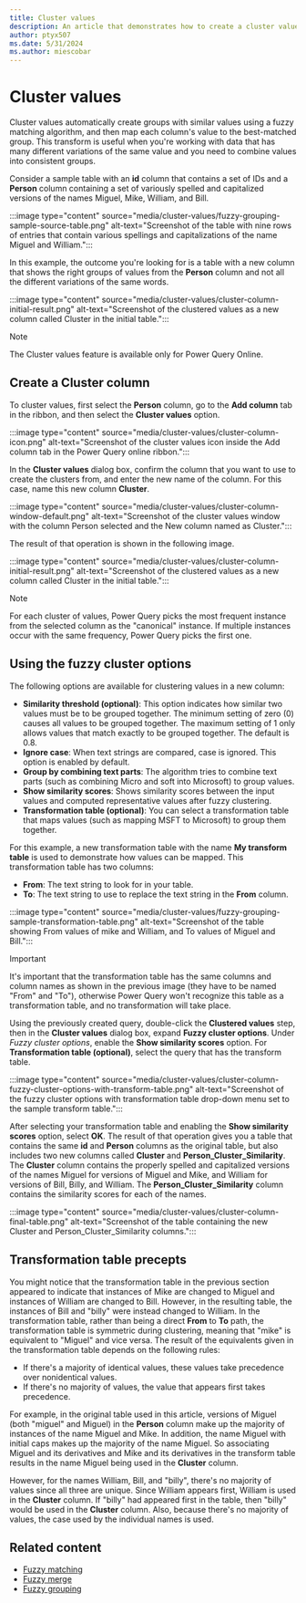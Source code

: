 ```yaml
---
title: Cluster values
description: An article that demonstrates how to create a cluster values column in Power Query
author: ptyx507
ms.date: 5/31/2024
ms.author: miescobar
---
```


# Cluster values

Cluster values automatically create groups with similar values using a fuzzy matching algorithm, and then map each column's value to the best-matched group. This transform is useful when you're working with data that has many different variations of the same value and you need to combine values into consistent groups.

Consider a sample table with an **id** column that contains a set of IDs and a **Person** column containing a set of variously spelled and capitalized versions of the names Miguel, Mike, William, and Bill.

:::image type="content" source="media/cluster-values/fuzzy-grouping-sample-source-table.png" alt-text="Screenshot of the table with nine rows of entries that contain various spellings and capitalizations of the name Miguel and William.":::

In this example, the outcome you're looking for is a table with a new column that shows the right groups of values from the **Person** column and not all the different variations of the same words.

:::image type="content" source="media/cluster-values/cluster-column-initial-result.png" alt-text="Screenshot of the clustered values as a new column called Cluster in the initial table.":::

> [!NOTE]
> The Cluster values feature is available only for Power Query Online.

## Create a Cluster column

To cluster values, first select the **Person** column, go to the **Add column** tab in the ribbon, and then select the **Cluster values** option.

:::image type="content" source="media/cluster-values/cluster-column-icon.png" alt-text="Screenshot of the cluster values icon inside the Add column tab in the Power Query online ribbon.":::

In the **Cluster values** dialog box, confirm the column that you want to use to create the clusters from, and enter the new name of the column. For this case, name this new column **Cluster**.

:::image type="content" source="media/cluster-values/cluster-column-window-default.png" alt-text="Screenshot of the cluster values window with the column Person selected and the New column named as Cluster.":::

The result of that operation is shown in the following image.

:::image type="content" source="media/cluster-values/cluster-column-initial-result.png" alt-text="Screenshot of the clustered values as a new column called Cluster in the initial table.":::

> [!NOTE]
>For each cluster of values, Power Query picks the most frequent instance from the selected column as the "canonical" instance. If multiple instances occur with the same frequency, Power Query picks the first one.

## Using the fuzzy cluster options

The following options are available for clustering values in a new column:

* **Similarity threshold (optional)**: This option indicates how similar two values must be to be grouped together. The minimum setting of zero (0) causes all values to be grouped together. The maximum setting of 1 only allows values that match exactly to be grouped together. The default is 0.8.
* **Ignore case**: When text strings are compared, case is ignored. This option is enabled by default.
* **Group by combining text parts**: The algorithm tries to combine text parts (such as combining Micro and soft into Microsoft) to group values.
* **Show similarity scores**: Shows similarity scores between the input values and computed representative values after fuzzy clustering.
* **Transformation table (optional)**: You can select a transformation table that maps values (such as mapping MSFT to Microsoft) to group them together.

For this example, a new transformation table with the name **My transform table** is used to demonstrate how values can be mapped. This transformation table has two columns:

* **From**: The text string to look for in your table.
* **To**: The text string to use to replace the text string in the **From** column.

:::image type="content" source="media/cluster-values/fuzzy-grouping-sample-transformation-table.png" alt-text="Screenshot of the table showing From values of mike and William, and To values of Miguel and Bill.":::

> [!IMPORTANT]
>It's important that the transformation table has the same columns and column names as shown in the previous image (they have to be named "From" and "To"), otherwise Power Query won't recognize this table as a transformation table, and no transformation will take place.

Using the previously created query, double-click the **Clustered values** step, then in the **Cluster values** dialog box, expand **Fuzzy cluster options**. Under *Fuzzy cluster options*, enable the **Show similarity scores** option. For **Transformation table (optional)**, select the query that has the transform table.

:::image type="content" source="media/cluster-values/cluster-column-fuzzy-cluster-options-with-transform-table.png" alt-text="Screenshot of the fuzzy cluster options with transformation table drop-down menu set to the sample transform table.":::

After selecting your transformation table and enabling the **Show similarity scores** option, select **OK**. The result of that operation gives you a table that contains the same **id** and **Person** columns as the original table, but also includes two new columns called **Cluster** and **Person_Cluster_Similarity**. The **Cluster** column contains the properly spelled and capitalized versions of the names Miguel for versions of Miguel and Mike, and William for versions of Bill, Billy, and William. The **Person_Cluster_Similarity** column contains the similarity scores for each of the names.

:::image type="content" source="media/cluster-values/cluster-column-final-table.png" alt-text="Screenshot of the table containing the new Cluster and Person_Cluster_Similarity columns.":::

## Transformation table precepts

You might notice that the transformation table in the previous section appeared to indicate that instances of Mike are changed to Miguel and instances of William are changed to Bill. However, in the resulting table, the instances of Bill and "billy" were instead changed to William. In the transformation table, rather than being a direct **From** to **To** path, the transformation table is symmetric during clustering, meaning that "mike" is equivalent to "Miguel" and vice versa. The result of the equivalents given in the transformation table depends on the following rules:

* If there's a majority of identical values, these values take precedence over nonidentical values.
* If there's no majority of values, the value that appears first takes precedence.

For example, in the original table used in this article, versions of Miguel (both "miguel" and Miguel) in the **Person** column make up the majority of instances of the name Miguel and Mike. In addition, the name Miguel with initial caps makes up the majority of the name Miguel. So associating Miguel and its derivatives and Mike and its derivatives in the transform table results in the name Miguel being used in the **Cluster** column.

However, for the names William, Bill, and "billy", there's no majority of values since all three are unique. Since William appears first, William is used in the **Cluster** column. If "billy" had appeared first in the table, then "billy" would be used in the **Cluster** column. Also, because there's no majority of values, the case used by the individual names is used.

## Related content

* [Fuzzy matching](fuzzy-matching.md)
* [Fuzzy merge](merge-queries-fuzzy-match.md)
* [Fuzzy grouping](group-by.md#fuzzy-grouping)
